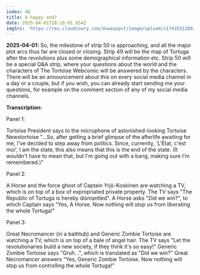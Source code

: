 ```yaml
---
index: 48
title: A happy end?
date: 2025-04-01T18:16:01.854Z
imgSrc: 'https://res.cloudinary.com/dvweaspvt/image/upload/v1743531289/048_i54icw.png'
---
```


**2025-04-01:** So, the milestone of strip 50 is approaching, and all the major plot arcs thus far are closed or closing. Strip 49 will be the map of Tortuga after the revolutions plus some demographical information etc. Strip 50 will be a special Q\&A strip, where your questions about the world and the characters of The Tortoise Webcomic will be answered by the characters. There will be an announcement about this on every social media channel in a day or a couple, but if you wish, you can already start sending me your questions, for example on the comment section of any of my social media channels.

**Transcription:**

Panel 1:

Tortoise President says to the microphone of astonished-looking Tortoise Newstortoise "...So, after getting a brief glimpse of the afterlife awaiting for me, I've decided to step away from politics. Since, currently, 'L'État, c'est moi', I am the state, this also means that this is the end of the state. (It wouldn't have to mean that, but I'm going out with a bang, making sure I'm remembered.)"

Panel 2:

A Horse and the force ghost of Captain Yrjö-Koskinen are watching a TV, which is on top of a box of expropriated private property. The TV says "The Republic of Tortuga is hereby dismantled". A Horse asks "Did we win?", to which Captain says "Yes, A Horse. Now nothing will stop us from liberating the whole Tortuga!"

Panel 3:

Great Necromancer (in a bathtub) and Generic Zombie Tortoise are watching a TV, which is on top of a bale of angel hair. The TV says "Let the revolutionaries build a new society, if they think it's so easy!" Generic Zombie Tortoise says "Gruh...", which is translated as "Did we win?" Great Necromancer answers "Yes, Generic Zombie Tortoise. Now nothing will stop us from controlling the whole Tortuga!"
